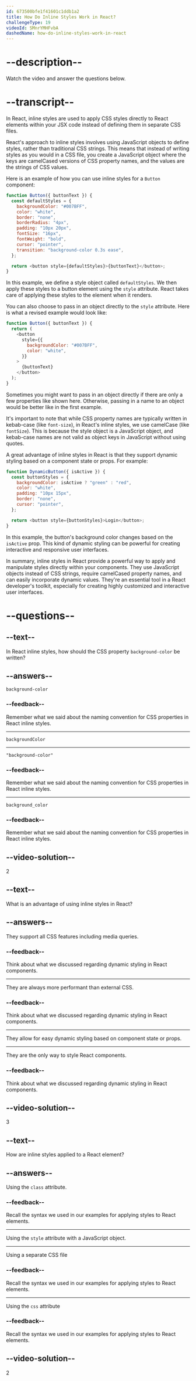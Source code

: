 ```yaml
---
id: 673500bfe1f41601c1ddb1a2
title: How Do Inline Styles Work in React?
challengeType: 19
videoId: SMnrYMHFvbA
dashedName: how-do-inline-styles-work-in-react
---
```


# --description--

Watch the video and answer the questions below.

# --transcript--

In React, inline styles are used to apply CSS styles directly to React elements within your JSX code instead of defining them in separate CSS files.

React's approach to inline styles involves using JavaScript objects to define styles, rather than traditional CSS strings. This means that instead of writing styles as you would in a CSS file, you create a JavaScript object where the keys are camelCased versions of CSS property names, and the values are the strings of CSS values.

Here is an example of how you can use inline styles for a `Button` component:

```js
function Button({ buttonText }) {
  const defaultStyles = {
    backgroundColor: "#007BFF",
    color: "white",
    border: "none",
    borderRadius: "4px",
    padding: "10px 20px",
    fontSize: "16px",
    fontWeight: "bold",
    cursor: "pointer",
    transition: "background-color 0.3s ease",
  };

  return <button style={defaultStyles}>{buttonText}</button>;
}
```

In this example, we define a style object called `defaultStyles`. We then apply these styles to a button element using the `style` attribute. React takes care of applying these styles to the element when it renders.

You can also choose to pass in an object directly to the `style` attribute. Here is what a revised example would look like:

```js
function Button({ buttonText }) {
  return (
    <button
      style={{
        backgroundColor: "#007BFF",
        color: "white",
      }}
    >
      {buttonText}
    </button>
  );
}
```

Sometimes you might want to pass in an object directly if there are only a few properties like shown here. Otherwise, passing in a name to an object would be better like in the first example.

It's important to note that while CSS property names are typically written in kebab-case (like `font-size`), in React's inline styles, we use camelCase (like `fontSize`). This is because the style object is a JavaScript object, and kebab-case names are not valid as object keys in JavaScript without using quotes.

A great advantage of inline styles in React is that they support dynamic styling based on a component state or props. For example:

```js
function DynamicButton({ isActive }) {
  const buttonStyles = {
    backgroundColor: isActive ? "green" : "red",
    color: "white",
    padding: "10px 15px",
    border: "none",
    cursor: "pointer",
  };

  return <button style={buttonStyles}>Login</button>;
}
```

In this example, the button's background color changes based on the `isActive` prop. This kind of dynamic styling can be powerful for creating interactive and responsive user interfaces.

In summary, inline styles in React provide a powerful way to apply and manipulate styles directly within your components. They use JavaScript objects instead of CSS strings, require camelCased property names, and can easily incorporate dynamic values. They're an essential tool in a React developer's toolkit, especially for creating highly customized and interactive user interfaces.

# --questions--

## --text--

In React inline styles, how should the CSS property `background-color` be written?

## --answers--

`background-color`

### --feedback--

Remember what we said about the naming convention for CSS properties in React inline styles.

---

`backgroundColor`

---

`"background-color"`

### --feedback--

Remember what we said about the naming convention for CSS properties in React inline styles.

---

`background_color`

### --feedback--

Remember what we said about the naming convention for CSS properties in React inline styles.

## --video-solution--

2

## --text--

What is an advantage of using inline styles in React?

## --answers--

They support all CSS features including media queries.

### --feedback--

Think about what we discussed regarding dynamic styling in React components.

---

They are always more performant than external CSS.

### --feedback--

Think about what we discussed regarding dynamic styling in React components.

---

They allow for easy dynamic styling based on component state or props.

---

They are the only way to style React components.

### --feedback--

Think about what we discussed regarding dynamic styling in React components.

## --video-solution--

3

## --text--

How are inline styles applied to a React element?

## --answers--

Using the `class` attribute.

### --feedback--

Recall the syntax we used in our examples for applying styles to React elements.

---

Using the `style` attribute with a JavaScript object.

---

Using a separate CSS file

### --feedback--

Recall the syntax we used in our examples for applying styles to React elements.

---

Using the `css` attribute

### --feedback--

Recall the syntax we used in our examples for applying styles to React elements.

## --video-solution--

2
